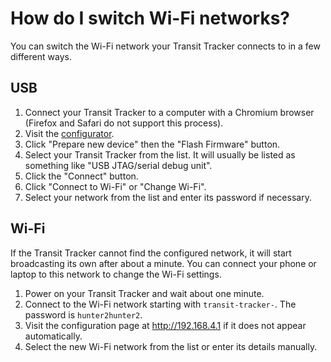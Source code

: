 # How do I switch Wi-Fi networks?

You can switch the Wi-Fi network your Transit Tracker connects to in a few different ways.

## USB

1. Connect your Transit Tracker to a computer with a Chromium browser (Firefox and Safari do not support this process).
2. Visit the [configurator](/configurator).
3. Click "Prepare new device" then the "Flash Firmware" button.
4. Select your Transit Tracker from the list. It will usually be listed as something like "USB JTAG/serial debug unit".
5. Click the "Connect" button.
6. Click "Connect to Wi-Fi" or "Change Wi-Fi".
7. Select your network from the list and enter its password if necessary.

## Wi-Fi

If the Transit Tracker cannot find the configured network, it will start broadcasting its own after about a minute. You can connect your phone or laptop to this network to change the Wi-Fi settings.

1. Power on your Transit Tracker and wait about one minute.
2. Connect to the Wi-Fi network starting with `transit-tracker-`. The password is `hunter2hunter2`.
3. Visit the configuration page at http://192.168.4.1 if it does not appear automatically.
4. Select the new Wi-Fi network from the list or enter its details manually.

